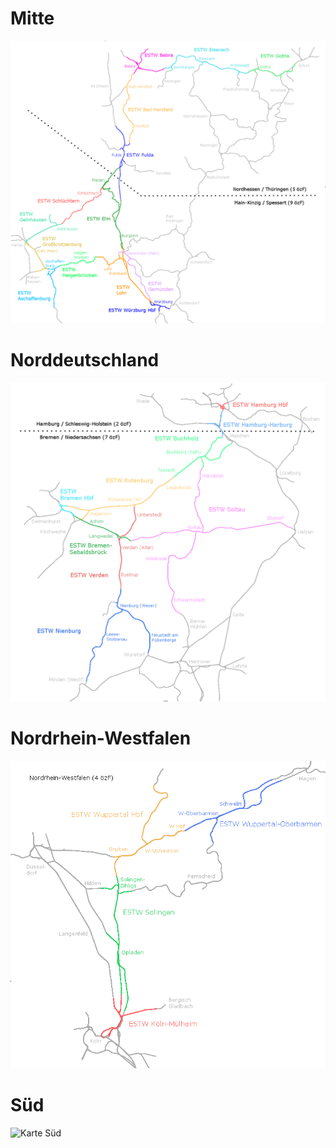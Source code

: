 # Mitte
![Karte Mitte](Mitte.png)

# Norddeutschland
![Karte Norddeutschland](Norddeutschland.png)

# Nordrhein-Westfalen
![Karte Nordrhein-Westfalen](NRW.png)

# Süd
![Karte Süd](Süd.png)
